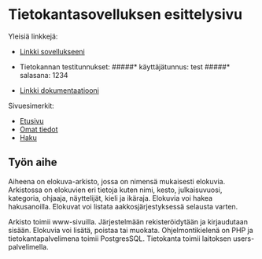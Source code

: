 # Tietokantasovelluksen esittelysivu

Yleisiä linkkejä:

* [Linkki sovellukseeni](http://jorilind.users.cs.helsinki.fi/tsoha/)

* Tietokannan testitunnukset: 
#####* käyttäjätunnus: test
#####* salasana: 1234

* [Linkki dokumentaatiooni](https://github.com/Camellion/Tsoha-Bootstrap/blob/master/doc/dokumentaatio.pdf)

 
Sivuesimerkit:

* [Etusivu](http://jorilind.users.cs.helsinki.fi/tsoha/testisivut/etusivu.html)
* [Omat tiedot](http://jorilind.users.cs.helsinki.fi/tsoha/testisivut/omat_tiedot.html)
* [Haku](http://jorilind.users.cs.helsinki.fi/tsoha/testisivut/haku.html)


## Työn aihe

Aiheena on elokuva-arkisto, jossa on nimensä mukaisesti elokuvia. Arkistossa on elokuvien eri tietoja kuten nimi, kesto, julkaisuvuosi, kategoria, ohjaaja, näyttelijät, kieli ja ikäraja. Elokuvia voi hakea hakusanoilla. Elokuvat voi listata aakkosjärjestyksessä selausta varten.

Arkisto toimii www-sivuilla. Järjestelmään rekisteröidytään ja kirjaudutaan sisään. Elokuvia voi lisätä, poistaa tai muokata. Ohjelmontikielenä on PHP ja tietokantapalvelimena toimii PostgresSQL. Tietokanta toimii laitoksen users-palvelimella.
